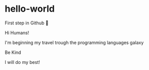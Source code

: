 # hello-world
First step in Github 👾

Hi Humans! 

I'm beginning my travel trough the programming languages galaxy

Be Kind 

I will do my best! 
